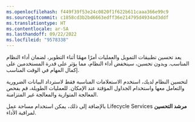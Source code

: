 ```yaml
---
ms.openlocfilehash: f449f39f53e24c0820f1f622b611caaa366e99c9
ms.sourcegitcommit: c1858cd3b2bd6663edff36e214795d4934ad3ddf
ms.translationtype: HT
ms.contentlocale: ar-SA
ms.lasthandoff: 09/22/2022
ms.locfileid: "9578338"
---
```

يعد تحسين تطبيقات التمويل والعمليات أمرًا مهمًا أثناء التطوير، لضمان أداء النظام المناسب. وبدون تحسين، سينخفض أداء النظام، مما يؤثر على قدرة المستخدمين على إكمال المهام في الوقت المناسب.

لتحسين النظام لديك، استخدم الاستعلامات المناسبة فقط لاسترداد البيانات الضرورية والتعامل معها واستخدام الجداول المؤقتة عند الإمكان. للعمليات الطويلة، قم بفحص المعالجة المتوازية والمعالجة غير المتزامنة.

بالإضافة إلى ذلك، يمكن استخدام مساحة عمل Lifecycle Services **مرشد التحسين** لمراقبة الأداء. 
